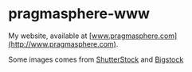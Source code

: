 pragmasphere-www
================

My website, available at [www.pragmasphere.com](http://www.pragmasphere.com).

Some images comes from [ShutterStock](http://www.shutterstock.com/) and [Bigstock](http://www.bigstockphoto.com/)